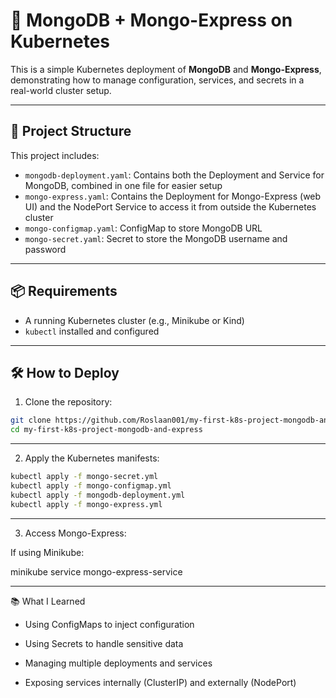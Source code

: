 # 🐳 MongoDB + Mongo-Express on Kubernetes

This is a simple Kubernetes deployment of **MongoDB** and **Mongo-Express**, demonstrating how to manage configuration, services, and secrets in a real-world cluster setup.

---

## 🚀 Project Structure

This project includes:

- `mongodb-deployment.yaml`: Contains both the Deployment and Service for MongoDB, combined in one file for easier setup
- `mongo-express.yaml`: Contains the Deployment for Mongo-Express (web UI) and the NodePort Service to access it from outside the Kubernetes cluster
- `mongo-configmap.yaml`: ConfigMap to store MongoDB URL
- `mongo-secret.yaml`: Secret to store the MongoDB username and password

---

## 📦 Requirements

- A running Kubernetes cluster (e.g., Minikube or Kind)
- `kubectl` installed and configured

---

## 🛠️ How to Deploy

1. Clone the repository:

```bash
git clone https://github.com/Roslaan001/my-first-k8s-project-mongodb-and-express
cd my-first-k8s-project-mongodb-and-express
```

---

2. Apply the Kubernetes manifests:

``` bash
kubectl apply -f mongo-secret.yml
kubectl apply -f mongo-configmap.yml
kubectl apply -f mongodb-deployment.yml
kubectl apply -f mongo-express.yml

```

---

3. Access Mongo-Express:

If using Minikube:

minikube service mongo-express-service

---

📚 What I Learned
- Using ConfigMaps to inject configuration

- Using Secrets to handle sensitive data

- Managing multiple deployments and services

- Exposing services internally (ClusterIP) and externally (NodePort)


